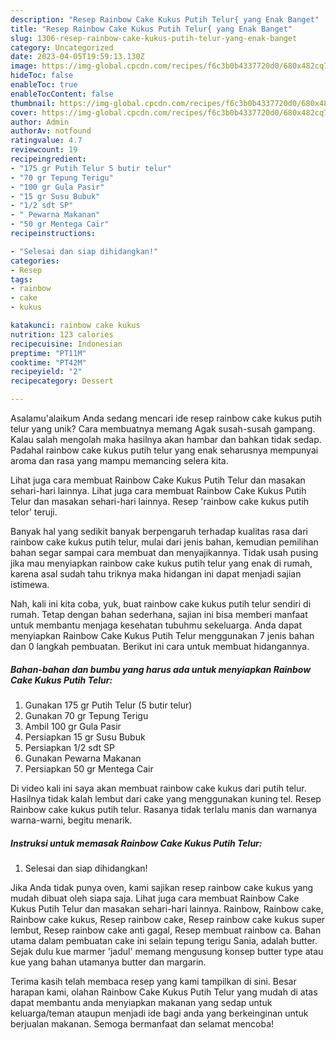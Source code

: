 ```yaml
---
description: "Resep Rainbow Cake Kukus Putih Telur{ yang Enak Banget"
title: "Resep Rainbow Cake Kukus Putih Telur{ yang Enak Banget"
slug: 1306-resep-rainbow-cake-kukus-putih-telur-yang-enak-banget
category: Uncategorized
date: 2023-04-05T19:59:13.130Z
image: https://img-global.cpcdn.com/recipes/f6c3b0b4337720d0/680x482cq70/rainbow-cake-kukus-putih-telur-foto-resep-utama.jpg
hideToc: false
enableToc: true
enableTocContent: false
thumbnail: https://img-global.cpcdn.com/recipes/f6c3b0b4337720d0/680x482cq70/rainbow-cake-kukus-putih-telur-foto-resep-utama.jpg
cover: https://img-global.cpcdn.com/recipes/f6c3b0b4337720d0/680x482cq70/rainbow-cake-kukus-putih-telur-foto-resep-utama.jpg
author: Admin
authorAv: notfound
ratingvalue: 4.7
reviewcount: 19
recipeingredient:
- "175 gr Putih Telur 5 butir telur"
- "70 gr Tepung Terigu"
- "100 gr Gula Pasir"
- "15 gr Susu Bubuk"
- "1/2 sdt SP"
- " Pewarna Makanan"
- "50 gr Mentega Cair"
recipeinstructions:

- "Selesai dan siap dihidangkan!"
categories:
- Resep
tags:
- rainbow
- cake
- kukus

katakunci: rainbow cake kukus 
nutrition: 123 calories
recipecuisine: Indonesian
preptime: "PT11M"
cooktime: "PT42M"
recipeyield: "2"
recipecategory: Dessert

---
```



Asalamu'alaikum Anda sedang mencari ide resep rainbow cake kukus putih telur yang unik? Cara membuatnya memang Agak susah-susah gampang. Kalau salah mengolah maka hasilnya akan hambar dan bahkan tidak sedap. Padahal rainbow cake kukus putih telur yang enak seharusnya mempunyai aroma dan rasa yang mampu memancing selera kita.


Lihat juga cara membuat Rainbow Cake Kukus Putih Telur dan masakan sehari-hari lainnya. Lihat juga cara membuat Rainbow Cake Kukus Putih Telur dan masakan sehari-hari lainnya. Resep &#39;rainbow cake kukus putih telor&#39; teruji.

Banyak hal yang sedikit banyak berpengaruh terhadap kualitas rasa dari rainbow cake kukus putih telur, mulai dari jenis bahan, kemudian pemilihan bahan segar sampai cara membuat dan menyajikannya. Tidak usah pusing jika mau menyiapkan rainbow cake kukus putih telur yang enak di rumah, karena asal sudah tahu triknya maka hidangan ini dapat menjadi sajian istimewa.


Nah, kali ini kita coba, yuk, buat rainbow cake kukus putih telur sendiri di rumah. Tetap dengan bahan sederhana, sajian ini bisa memberi manfaat untuk membantu menjaga kesehatan tubuhmu sekeluarga. Anda dapat menyiapkan Rainbow Cake Kukus Putih Telur menggunakan 7 jenis bahan dan 0 langkah pembuatan. Berikut ini cara untuk membuat hidangannya.

<!--inarticleads1-->

##### Bahan-bahan dan bumbu yang harus ada untuk menyiapkan Rainbow Cake Kukus Putih Telur:

1. Gunakan 175 gr Putih Telur (5 butir telur)
1. Gunakan 70 gr Tepung Terigu
1. Ambil 100 gr Gula Pasir
1. Persiapkan 15 gr Susu Bubuk
1. Persiapkan 1/2 sdt SP
1. Gunakan  Pewarna Makanan
1. Persiapkan 50 gr Mentega Cair


Di video kali ini saya akan membuat rainbow cake kukus dari putih telur. Hasilnya tidak kalah lembut dari cake yang menggunakan kuning tel. Resep Rainbow cake kukus putih telur. Rasanya tidak terlalu manis dan warnanya warna-warni, begitu menarik. 

<!--inarticleads2-->

##### Instruksi untuk memasak Rainbow Cake Kukus Putih Telur:


1. Selesai dan siap dihidangkan!

Jika Anda tidak punya oven, kami sajikan resep rainbow cake kukus yang mudah dibuat oleh siapa saja. Lihat juga cara membuat Rainbow Cake Kukus Putih Telur dan masakan sehari-hari lainnya. Rainbow, Rainbow cake, Rainbow cake kukus, Resep rainbow cake, Resep rainbow cake kukus super lembut, Resep rainbow cake anti gagal, Resep membuat rainbow ca. Bahan utama dalam pembuatan cake ini selain tepung terigu Sania, adalah butter. Sejak dulu kue marmer &#39;jadul&#39; memang mengusung konsep butter type atau kue yang bahan utamanya butter dan margarin. 

Terima kasih telah membaca resep yang kami tampilkan di sini. Besar harapan kami, olahan Rainbow Cake Kukus Putih Telur yang mudah di atas dapat membantu anda menyiapkan makanan yang sedap untuk keluarga/teman ataupun menjadi ide bagi anda yang berkeinginan untuk berjualan makanan. Semoga bermanfaat dan selamat mencoba!
